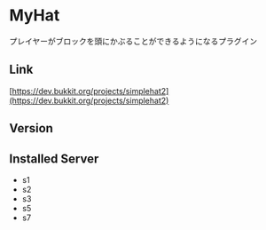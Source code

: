 # MyHat
プレイヤーがブロックを頭にかぶることができるようになるプラグイン

## Link
[https://dev.bukkit.org/projects/simplehat2](https://dev.bukkit.org/projects/simplehat2)

## Version

## Installed Server
- s1
- s2
- s3
- s5
- s7
